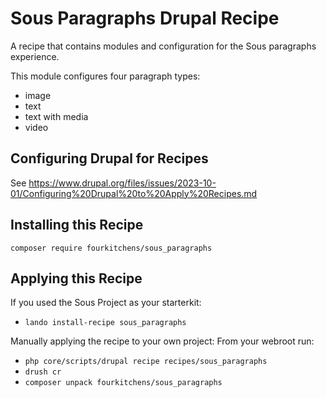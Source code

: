 # Sous Paragraphs Drupal Recipe
A recipe that contains modules and configuration for the Sous paragraphs experience.

This module configures four paragraph types:
- image
- text
- text with media  
- video

## Configuring Drupal for Recipes

See https://www.drupal.org/files/issues/2023-10-01/Configuring%20Drupal%20to%20Apply%20Recipes.md

## Installing this Recipe

`composer require fourkitchens/sous_paragraphs`

## Applying this Recipe

If you used the Sous Project as your starterkit:
- `lando install-recipe sous_paragraphs` 

Manually applying the recipe to your own project:
From your webroot run: 
- `php core/scripts/drupal recipe recipes/sous_paragraphs`
- `drush cr`
- `composer unpack fourkitchens/sous_paragraphs`
